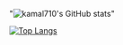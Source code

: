 "![kamal710's GitHub stats](https://github-readme-stats.vercel.app/api?username=kamal710&show_icons=true&theme=gotham)"
     
[![Top Langs](https://github-readme-stats.vercel.app/api/top-langs/?username=anuraghazra&layout=compact)](https://github.com/anuraghazra/github-readme-stats)

  





  














